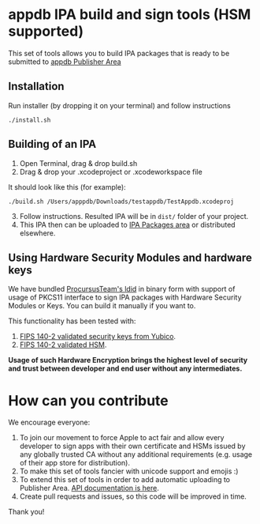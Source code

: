 # appdb IPA build and sign tools (HSM supported)

This set of tools allows you to build IPA packages that is ready to be submitted to [appdb Publisher Area](https://publisher.appdb.to/apps/binary-packages)


## Installation

Run installer (by dropping it on your terminal) and follow instructions

```
./install.sh
```

## Building of an IPA

1. Open Terminal, drag & drop build.sh
2. Drag & drop your .xcodeproject or .xcodeworkspace file

It should look like this (for example):

```./build.sh /Users/apppdb/Downloads/testappdb/TestAppdb.xcodeproj```

3. Follow instructions. Resulted IPA will be in ```dist/``` folder of your project.
4. This IPA then can be uploaded to [IPA Packages area](https://publisher.appdb.to/apps/binary-packages) or distributed elsewhere.

## Using Hardware Security Modules and hardware keys

We have bundled [ProcursusTeam's ldid](https://github.com/ProcursusTeam/ldid) in binary form with support of usage of PKCS11
interface to sign IPA packages with Hardware Security Modules or Keys. You can build it manually if you want to.

This functionality has been tested with:

1. [FIPS 140-2 validated security keys from Yubico](https://www.yubico.com/products/yubikey-fips/).
2. [FIPS 140-2 validated HSM](https://www.yubico.com/products/hardware-security-module/).

**Usage of such Hardware Encryption brings the highest level of security and trust between developer and end user without any intermediates.**

# How can you contribute

We encourage everyone:

1. To join our movement to force Apple to act fair and allow every developer to sign apps with their own certificate and HSMs issued by any globally trusted CA without any additional requirements (e.g. usage of their app store for distribution).
2. To make this set of tools fancier with unicode support and emojis :)
3. To extend this set of tools in order to add automatic uploading to Publisher Area. [API documentation is here](https://api.dbservices.to/v1.7/spec/).
4. Create pull requests and issues, so this code will be improved in time.

Thank you!





